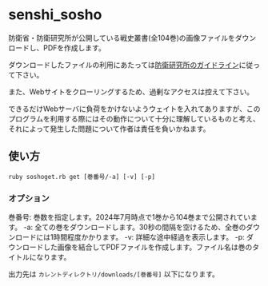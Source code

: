 # senshi_sosho

防衛省・防衛研究所が公開している戦史叢書(全104巻)の画像ファイルをダウンロードし、PDFを作成します。

ダウンロードしたファイルの利用にあたっては[防衛研究所のガイドライン](https://www.nids.mod.go.jp/utility/index.html)に従って下さい。

また、Webサイトをクローリングするため、過剰なアクセスは控えて下さい。

できるだけWebサーバに負荷をかけないようウェイトを入れてありますが、このプログラムを利用する際にはその動作について十分に理解しているものと考え、それによって発生した問題について作者は責任を負いかねます。

## 使い方

`ruby soshoget.rb get [巻番号/-a] [-v] [-p]`

### オプション

巻番号: 巻数を指定します。2024年7月時点で1巻から104巻まで公開されています。
-a: 全ての巻をダウンロードします。30秒の間隔を空けるため、全巻のダウンロードには1時間程度かかります。
-v: 詳細な途中経過を表示します。
-p: ダウンロードした画像を結合してPDFファイルを作成します。ファイル名は巻のタイトルになります。

出力先は `カレントディレクトリ/downloads/[巻番号]` 以下になります。
